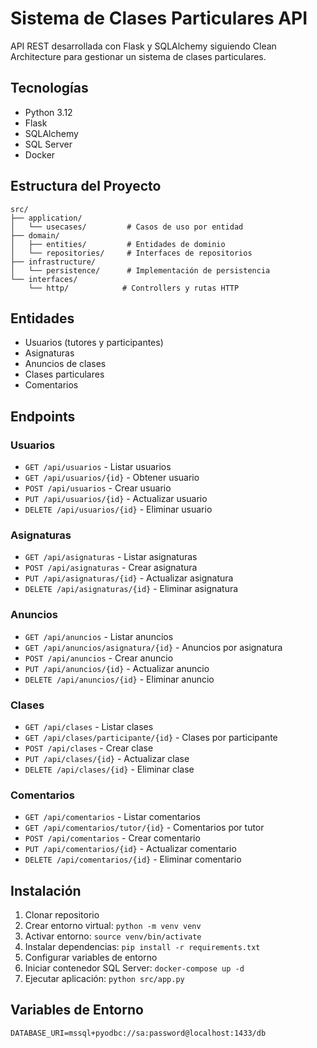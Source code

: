 
# Sistema de Clases Particulares API

API REST desarrollada con Flask y SQLAlchemy siguiendo Clean Architecture para gestionar un sistema de clases particulares.

## Tecnologías

- Python 3.12
- Flask 
- SQLAlchemy
- SQL Server
- Docker

## Estructura del Proyecto

```
src/
├── application/
│   └── usecases/         # Casos de uso por entidad
├── domain/
│   ├── entities/         # Entidades de dominio
│   └── repositories/     # Interfaces de repositorios
├── infrastructure/
│   └── persistence/      # Implementación de persistencia
└── interfaces/
    └── http/            # Controllers y rutas HTTP
```

## Entidades

- Usuarios (tutores y participantes)
- Asignaturas
- Anuncios de clases
- Clases particulares
- Comentarios

## Endpoints

### Usuarios
- `GET /api/usuarios` - Listar usuarios
- `GET /api/usuarios/{id}` - Obtener usuario
- `POST /api/usuarios` - Crear usuario
- `PUT /api/usuarios/{id}` - Actualizar usuario
- `DELETE /api/usuarios/{id}` - Eliminar usuario

### Asignaturas
- `GET /api/asignaturas` - Listar asignaturas
- `POST /api/asignaturas` - Crear asignatura 
- `PUT /api/asignaturas/{id}` - Actualizar asignatura
- `DELETE /api/asignaturas/{id}` - Eliminar asignatura

### Anuncios
- `GET /api/anuncios` - Listar anuncios
- `GET /api/anuncios/asignatura/{id}` - Anuncios por asignatura
- `POST /api/anuncios` - Crear anuncio
- `PUT /api/anuncios/{id}` - Actualizar anuncio
- `DELETE /api/anuncios/{id}` - Eliminar anuncio

### Clases 
- `GET /api/clases` - Listar clases
- `GET /api/clases/participante/{id}` - Clases por participante
- `POST /api/clases` - Crear clase
- `PUT /api/clases/{id}` - Actualizar clase
- `DELETE /api/clases/{id}` - Eliminar clase

### Comentarios
- `GET /api/comentarios` - Listar comentarios
- `GET /api/comentarios/tutor/{id}` - Comentarios por tutor
- `POST /api/comentarios` - Crear comentario
- `PUT /api/comentarios/{id}` - Actualizar comentario
- `DELETE /api/comentarios/{id}` - Eliminar comentario

## Instalación

1. Clonar repositorio
2. Crear entorno virtual: `python -m venv venv`
3. Activar entorno: `source venv/bin/activate`
4. Instalar dependencias: `pip install -r requirements.txt`
5. Configurar variables de entorno
6. Iniciar contenedor SQL Server: `docker-compose up -d`
7. Ejecutar aplicación: `python src/app.py`

## Variables de Entorno

```env
DATABASE_URI=mssql+pyodbc://sa:password@localhost:1433/db
```
